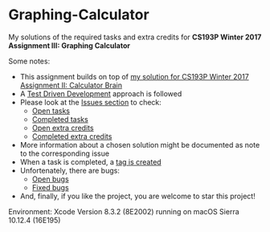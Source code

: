 # Graphing-Calculator
My solutions of the required tasks and extra credits for **CS193P Winter 2017 Assignment III: Graphing Calculator**

Some notes:
* This assignment builds on top of [my solution for CS193P Winter 2017 Assignment II: Calculator Brain](https://github.com/petervanhoef/Calculator-Brain)
* A [Test Driven Development](https://en.wikipedia.org/wiki/Test-driven_development) approach is followed
* Please look at the [Issues section](https://github.com/petervanhoef/Graphing-Calculator/issues) to check:
  * [Open tasks](https://github.com/petervanhoef/Graphing-Calculator/issues?q=is%3Aopen+is%3Aissue+label%3Atask)
  * [Completed tasks](https://github.com/petervanhoef/Graphing-Calculator/issues?q=is%3Aissue+is%3Aclosed+label%3Atask)
  * [Open extra credits](https://github.com/petervanhoef/Graphing-Calculator/issues?q=is%3Aopen+is%3Aissue+label%3A%22extra%20credit%22)
  * [Completed extra credits](https://github.com/petervanhoef/Graphing-Calculator/issues?q=is%3Aissue+is%3Aclosed+label%3A%22extra%20credit%22)
* More information about a chosen solution might be documented as note to the corresponding issue
* When a task is completed, a [tag is created](https://github.com/petervanhoef/Graphing-Calculator/releases)
* Unfortenately, there are bugs:
  * [Open bugs](https://github.com/petervanhoef/Graphing-Calculator/issues?q=is%3Aopen+is%3Aissue+label%3Abug)
  * [Fixed bugs](https://github.com/petervanhoef/Graphing-Calculator/issues?q=is%3Aissue+is%3Aclosed+label%3Abug)
* And, finally, if you like the project, you are welcome to star this project!

Environment: Xcode Version 8.3.2 (8E2002) running on macOS Sierra 10.12.4 (16E195)
